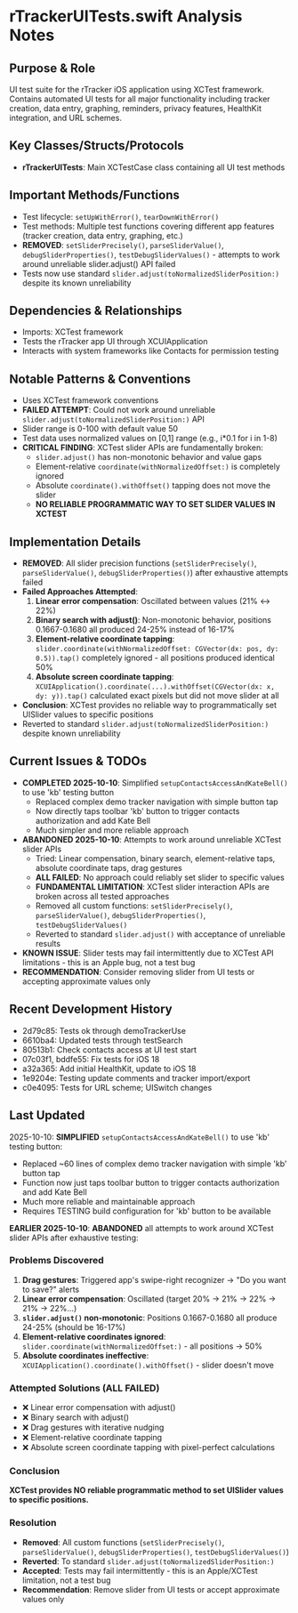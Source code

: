 # rTrackerUITests.swift Analysis Notes

## Purpose & Role
UI test suite for the rTracker iOS application using XCTest framework. Contains automated UI tests for all major functionality including tracker creation, data entry, graphing, reminders, privacy features, HealthKit integration, and URL schemes.

## Key Classes/Structs/Protocols
- **rTrackerUITests**: Main XCTestCase class containing all UI test methods

## Important Methods/Functions
- Test lifecycle: `setUpWithError()`, `tearDownWithError()`
- Test methods: Multiple test functions covering different app features (tracker creation, data entry, graphing, etc.)
- **REMOVED**: `setSliderPrecisely()`, `parseSliderValue()`, `debugSliderProperties()`, `testDebugSliderValues()` - attempts to work around unreliable slider.adjust() API failed
- Tests now use standard `slider.adjust(toNormalizedSliderPosition:)` despite its known unreliability

## Dependencies & Relationships
- Imports: XCTest framework
- Tests the rTracker app UI through XCUIApplication
- Interacts with system frameworks like Contacts for permission testing

## Notable Patterns & Conventions
- Uses XCTest framework conventions
- **FAILED ATTEMPT**: Could not work around unreliable `slider.adjust(toNormalizedSliderPosition:)` API
- Slider range is 0-100 with default value 50
- Test data uses normalized values on [0,1] range (e.g., i*0.1 for i in 1-8)
- **CRITICAL FINDING**: XCTest slider APIs are fundamentally broken:
  - `slider.adjust()` has non-monotonic behavior and value gaps
  - Element-relative `coordinate(withNormalizedOffset:)` is completely ignored
  - Absolute `coordinate().withOffset()` tapping does not move the slider
  - **NO RELIABLE PROGRAMMATIC WAY TO SET SLIDER VALUES IN XCTEST**

## Implementation Details
- **REMOVED**: All slider precision functions (`setSliderPrecisely()`, `parseSliderValue()`, `debugSliderProperties()`) after exhaustive attempts failed
- **Failed Approaches Attempted**:
  1. **Linear error compensation**: Oscillated between values (21% ↔ 22%)
  2. **Binary search with adjust()**: Non-monotonic behavior, positions 0.1667-0.1680 all produced 24-25% instead of 16-17%
  3. **Element-relative coordinate tapping**: `slider.coordinate(withNormalizedOffset: CGVector(dx: pos, dy: 0.5)).tap()` completely ignored - all positions produced identical 50%
  4. **Absolute screen coordinate tapping**: `XCUIApplication().coordinate(...).withOffset(CGVector(dx: x, dy: y)).tap()` calculated exact pixels but did not move slider at all
- **Conclusion**: XCTest provides no reliable way to programmatically set UISlider values to specific positions
- Reverted to standard `slider.adjust(toNormalizedSliderPosition:)` despite known unreliability

## Current Issues & TODOs
- **COMPLETED 2025-10-10**: Simplified `setupContactsAccessAndKateBell()` to use 'kb' testing button
  - Replaced complex demo tracker navigation with simple button tap
  - Now directly taps toolbar 'kb' button to trigger contacts authorization and add Kate Bell
  - Much simpler and more reliable approach
- **ABANDONED 2025-10-10**: Attempts to work around unreliable XCTest slider APIs
  - Tried: Linear compensation, binary search, element-relative taps, absolute coordinate taps, drag gestures
  - **ALL FAILED**: No approach could reliably set slider to specific values
  - **FUNDAMENTAL LIMITATION**: XCTest slider interaction APIs are broken across all tested approaches
  - Removed all custom functions: `setSliderPrecisely()`, `parseSliderValue()`, `debugSliderProperties()`, `testDebugSliderValues()`
  - Reverted to standard `slider.adjust()` with acceptance of unreliable results
- **KNOWN ISSUE**: Slider tests may fail intermittently due to XCTest API limitations - this is an Apple bug, not a test bug
- **RECOMMENDATION**: Consider removing slider from UI tests or accepting approximate values only

## Recent Development History
- 2d79c85: Tests ok through demoTrackerUse
- 6610ba4: Updated tests through testSearch
- 80513b1: Check contacts access at UI test start
- 07c03f1, bddfe55: Fix tests for iOS 18
- a32a365: Add initial HealthKit, update to iOS 18
- 1e9204e: Testing update comments and tracker import/export
- c0e4095: Tests for URL scheme; UISwitch changes

## Last Updated
2025-10-10: **SIMPLIFIED** `setupContactsAccessAndKateBell()` to use 'kb' testing button:
- Replaced ~60 lines of complex demo tracker navigation with simple 'kb' button tap
- Function now just taps toolbar button to trigger contacts authorization and add Kate Bell
- Much more reliable and maintainable approach
- Requires TESTING build configuration for 'kb' button to be available

**EARLIER 2025-10-10**: **ABANDONED** all attempts to work around XCTest slider APIs after exhaustive testing:

### Problems Discovered
1. **Drag gestures**: Triggered app's swipe-right recognizer → "Do you want to save?" alerts
2. **Linear error compensation**: Oscillated (target 20% → 21% → 22% → 21% → 22%...)
3. **`slider.adjust()` non-monotonic**: Positions 0.1667-0.1680 all produce 24-25% (should be 16-17%)
4. **Element-relative coordinates ignored**: `slider.coordinate(withNormalizedOffset:)` - all positions → 50%
5. **Absolute coordinates ineffective**: `XCUIApplication().coordinate().withOffset()` - slider doesn't move

### Attempted Solutions (ALL FAILED)
- ❌ Linear error compensation with adjust()
- ❌ Binary search with adjust()
- ❌ Drag gestures with iterative nudging
- ❌ Element-relative coordinate tapping
- ❌ Absolute screen coordinate tapping with pixel-perfect calculations

### Conclusion
**XCTest provides NO reliable programmatic method to set UISlider values to specific positions.**

### Resolution
- **Removed**: All custom functions (`setSliderPrecisely()`, `parseSliderValue()`, `debugSliderProperties()`, `testDebugSliderValues()`)
- **Reverted**: To standard `slider.adjust(toNormalizedSliderPosition:)`
- **Accepted**: Tests may fail intermittently - this is an Apple/XCTest limitation, not a test bug
- **Recommendation**: Remove slider from UI tests or accept approximate values only
